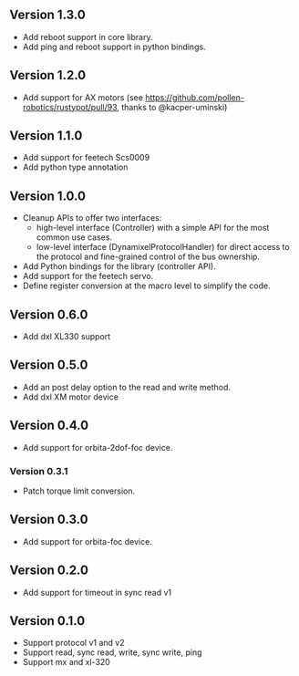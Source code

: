 ## Version 1.3.0

- Add reboot support in core library.
- Add ping and reboot support in python bindings.

## Version 1.2.0

- Add support for AX motors (see https://github.com/pollen-robotics/rustypot/pull/93, thanks to @kacper-uminski)


## Version 1.1.0

- Add support for feetech Scs0009
- Add python type annotation 

## Version 1.0.0

- Cleanup APIs to offer two interfaces:
  - high-level interface (Controller) with a simple API for the most common use cases.
  - low-level interface (DynamixelProtocolHandler) for direct access to the protocol and fine-grained control of the bus ownership.
- Add Python bindings for the library (controller API).
- Add support for the feetech servo.
- Define register conversion at the macro level to simplify the code.

## Version 0.6.0

- Add dxl XL330 support

## Version 0.5.0

- Add an post delay option to the read and write method.
- Add dxl XM motor device

## Version 0.4.0

- Add support for orbita-2dof-foc device.

### Version 0.3.1

- Patch torque limit conversion.

## Version 0.3.0

- Add support for orbita-foc device.

## Version 0.2.0

- Add support for timeout in sync read v1

## Version 0.1.0

- Support protocol v1 and v2
- Support read, sync read, write, sync write, ping
- Support mx and xl-320
